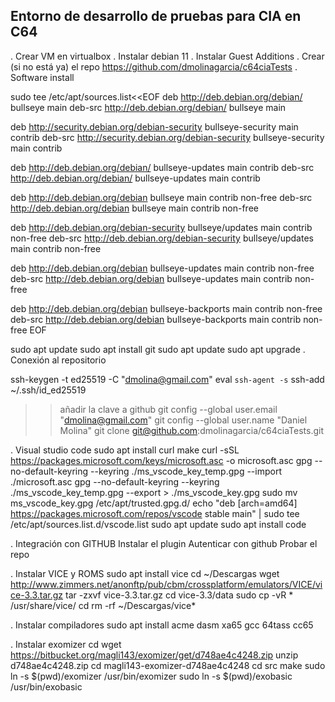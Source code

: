 Entorno de desarrollo de pruebas para CIA en C64
-----------------------------------------------------------------------
 . Crear VM en virtualbox
 . Instalar debian 11
 . Instalar Guest Additions
 . Crear (si no está ya) el repo https://github.com/dmolinagarcia/c64ciaTests
 . Software install

sudo tee /etc/apt/sources.list<<EOF
deb http://deb.debian.org/debian/ bullseye main
deb-src http://deb.debian.org/debian/ bullseye main

deb http://security.debian.org/debian-security bullseye-security main contrib
deb-src http://security.debian.org/debian-security bullseye-security main contrib

deb http://deb.debian.org/debian/ bullseye-updates main contrib
deb-src http://deb.debian.org/debian/ bullseye-updates main contrib

deb http://deb.debian.org/debian bullseye main contrib non-free
deb-src http://deb.debian.org/debian bullseye main contrib non-free

deb http://deb.debian.org/debian-security bullseye/updates main contrib non-free
deb-src http://deb.debian.org/debian-security bullseye/updates main contrib non-free

deb http://deb.debian.org/debian bullseye-updates main contrib non-free
deb-src http://deb.debian.org/debian bullseye-updates main contrib non-free

deb http://deb.debian.org/debian bullseye-backports main contrib non-free
deb-src http://deb.debian.org/debian bullseye-backports main contrib non-free
EOF


sudo apt update
sudo apt install git
sudo apt update
sudo apt upgrade
 . Conexión al repositorio

ssh-keygen -t ed25519 -C "dmolina@gmail.com"
eval `ssh-agent -s`
ssh-add ~/.ssh/id_ed25519
>> añadir la clave a github
git config --global user.email "dmolina@gmail.com"
git config --global user.name "Daniel Molina"
git clone git@github.com:dmolinagarcia/c64ciaTests.git

 . Visual studio code
sudo apt install curl make
curl -sSL https://packages.microsoft.com/keys/microsoft.asc -o microsoft.asc
gpg --no-default-keyring --keyring ./ms_vscode_key_temp.gpg --import ./microsoft.asc
gpg --no-default-keyring --keyring ./ms_vscode_key_temp.gpg --export > ./ms_vscode_key.gpg
sudo mv ms_vscode_key.gpg /etc/apt/trusted.gpg.d/
echo "deb [arch=amd64] https://packages.microsoft.com/repos/vscode stable main" | sudo tee /etc/apt/sources.list.d/vscode.list
sudo apt update
sudo apt install code

 . Integración con GITHUB
Instalar el plugin
Autenticar con github
Probar el repo

 . Instalar VICE y ROMS
sudo apt install vice
cd ~/Descargas
wget http://www.zimmers.net/anonftp/pub/cbm/crossplatform/emulators/VICE/vice-3.3.tar.gz
tar -zxvf vice-3.3.tar.gz
cd vice-3.3/data
sudo cp -vR * /usr/share/vice/
cd
rm -rf  ~/Descargas/vice*

 . Instalar compiladores
 sudo apt install acme dasm xa65 gcc 64tass cc65

 . Instalar exomizer
cd
wget https://bitbucket.org/magli143/exomizer/get/d748ae4c4248.zip
unzip d748ae4c4248.zip 
cd magli143-exomizer-d748ae4c4248
cd src
make
sudo ln -s $(pwd)/exomizer /usr/bin/exomizer
sudo ln -s $(pwd)/exobasic /usr/bin/exobasic




